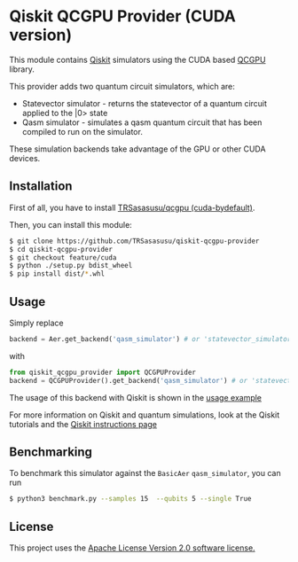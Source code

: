 
# Qiskit QCGPU Provider (CUDA version)

This module contains [Qiskit](https://www.qiskit.org/) 
simulators using the CUDA based [QCGPU](https://github.com/TRSasasusu/qcgpu/tree/feature/cuda-bydefault) library.

This provider adds two quantum circuit simulators, which are:

* Statevector simulator - returns the statevector of a quantum circuit applied to the |0> state
* Qasm simulator - simulates a qasm quantum circuit that has been compiled to run on the simulator.

These simulation backends take advantage of the GPU or other CUDA devices.

## Installation

First of all, you have to install [TRSasasusu/qcgpu (cuda-bydefault)](https://github.com/TRSasasusu/qcgpu/tree/feature/cuda-bydefault).

Then, you can install this module:

```bash
$ git clone https://github.com/TRSasasusu/qiskit-qcgpu-provider
$ cd qiskit-qcgpu-provider
$ git checkout feature/cuda
$ python ./setup.py bdist_wheel
$ pip install dist/*.whl
```


## Usage

Simply replace

```python
backend = Aer.get_backend('qasm_simulator') # or 'statevector_simulator'
```

with

```python
from qiskit_qcgpu_provider import QCGPUProvider
backend = QCGPUProvider().get_backend('qasm_simulator') # or 'statevector_simulator'
```

The usage of this backend with Qiskit is shown in the [usage example](https://github.com/TRSasasusu/qiskit-qcgpu-provider/tree/feature/cuda/examples)

For more information on Qiskit and quantum simulations, look at the Qiskit tutorials and the [Qiskit instructions page](https://github.com/Qiskit/qiskit-terra)

## Benchmarking

To benchmark this simulator against the `BasicAer` `qasm_simulator`,
you can run

```bash
$ python3 benchmark.py --samples 15  --qubits 5 --single True
```

## License

This project uses the [Apache License Version 2.0 software license.](https://www.apache.org/licenses/LICENSE-2.0)
